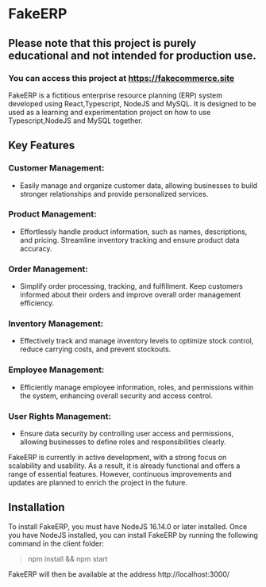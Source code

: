 # FakeERP

## Please note that this project is purely educational and not intended for production use.

### You can access this project at https://fakecommerce.site

FakeERP is a fictitious enterprise resource planning (ERP) system developed using React,Typescript, NodeJS and MySQL. It is designed to be used as a learning and experimentation project on how to use Typescript,NodeJS and MySQL together.

## Key Features

### Customer Management:

- Easily manage and organize customer data, allowing businesses to build stronger relationships and provide personalized services.

### Product Management:

- Effortlessly handle product information, such as names, descriptions, and pricing. Streamline inventory tracking and ensure product data accuracy.

### Order Management:

- Simplify order processing, tracking, and fulfillment. Keep customers informed about their orders and improve overall order management efficiency.

### Inventory Management:

- Effectively track and manage inventory levels to optimize stock control, reduce carrying costs, and prevent stockouts.

### Employee Management:

- Efficiently manage employee information, roles, and permissions within the system, enhancing overall security and access control.

### User Rights Management:

- Ensure data security by controlling user access and permissions, allowing businesses to define roles and responsibilities clearly.

FakeERP is currently in active development, with a strong focus on scalability and usability. As a result, it is already functional and offers a range of essential features. However, continuous improvements and updates are planned to enrich the project in the future.

## Installation

To install FakeERP, you must have NodeJS 16.14.0 or later installed. Once you have NodeJS installed, you can install FakeERP by running the following command in the client folder:

> npm install && npm start

FakeERP will then be available at the address http://localhost:3000/
